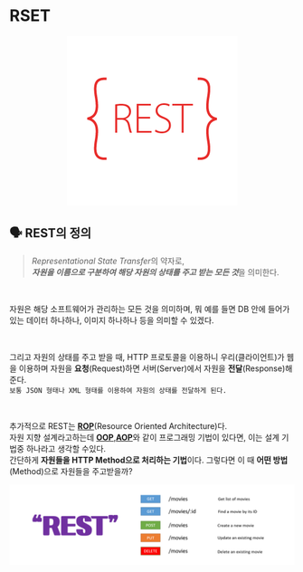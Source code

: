 # RSET
<div align="center">
    <img src="rest.png">
</div>

## 🗣 REST의 정의
> *Representational State Transfer*의 약자로,<br>
***자원을 이름으로 구분하여 해당 자원의 상태를 주고 받는 모든 것***을 의미한다.<br>

<br>

자원은 해당 소프트웨어가 관리하는 모든 것을 의미하며, 뭐 예를 들면 DB 안에 들어가 있는 데이터 하나하나, 이미지 하나하나 등을 의미할 수 있겠다.

<br>

그리고 자원의 상태를 주고 받을 때, HTTP 프로토콜을 이용하니 우리(클라이언트)가 웹을 이용하며 자원을 **요청**(Request)하면 서버(Server)에서 자원을 **전달**(Response)해준다.<br>
`보통 JSON 형태나 XML 형태를 이용하여 자원의 상태를 전달하게 된다.`

<br>

추가적으로 REST는 [**ROP**]()(Resource Oriented Architecture)다.<br>
자원 지향 설계라고하는데 [**OOP**](),[**AOP**]()와 같이 프로그래밍 기법이 있다면, 이는 설계 기법중 하나라고 생각할 수있다.<br>
간단하게 **자원들을 HTTP Method으로 처리하는 기법**이다. 그렇다면 이 때 **어떤 방법**(Method)으로 자원들을 주고받을까?<br>

<div align="center">
    <img src = "http_method.png">
</div>